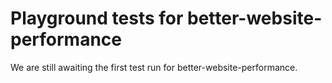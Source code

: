 # Playground tests for better-website-performance
We are still awaiting the first test run for better-website-performance.
